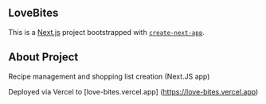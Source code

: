 ## LoveBites

This is a [Next.js](https://nextjs.org) project bootstrapped with [`create-next-app`](https://github.com/vercel/next.js/tree/canary/packages/create-next-app).

## About Project
Recipe management and shopping list creation (Next.JS app)

Deployed via Vercel to [love-bites.vercel.app] (https://love-bites.vercel.app)